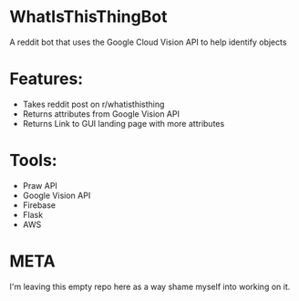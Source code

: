 # WhatIsThisThingBot
A reddit bot that uses the Google Cloud Vision API to help identify objects
# Features:
* Takes reddit post on r/whatisthisthing
* Returns attributes from Google Vision API
* Returns Link to GUI landing page with more attributes 
# Tools: 
* Praw API
* Google Vision API
* Firebase
* Flask
* AWS
 # META
I'm leaving this empty repo here as a way shame myself into working on it.
